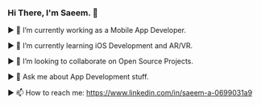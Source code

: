 ### Hi There, I'm Saeem. 👋

<!--
**saeem92/saeem92** is a ✨ _special_ ✨ repository because its `README.md` (this file) appears on your GitHub profile.

Here are some ideas to get you started:

- 🔭 I’m currently working as a Mobile App Developer.
- 🌱 I’m currently learning ...
- 👯 I’m looking to collaborate on ...
- 🤔 I’m looking for help with ...
- 💬 Ask me about ...
- 📫 How to reach me: ...
- 😄 Pronouns: ...
- ⚡ Fun fact: ...
-->

► 🔭 I’m currently working as a Mobile App Developer.

► 🌱 I’m currently learning iOS Development and AR/VR.

► 👯 I’m looking to collaborate on Open Source Projects.

► 💬 Ask me about App Development stuff.

► 📫 How to reach me: https://www.linkedin.com/in/saeem-a-0699031a9


